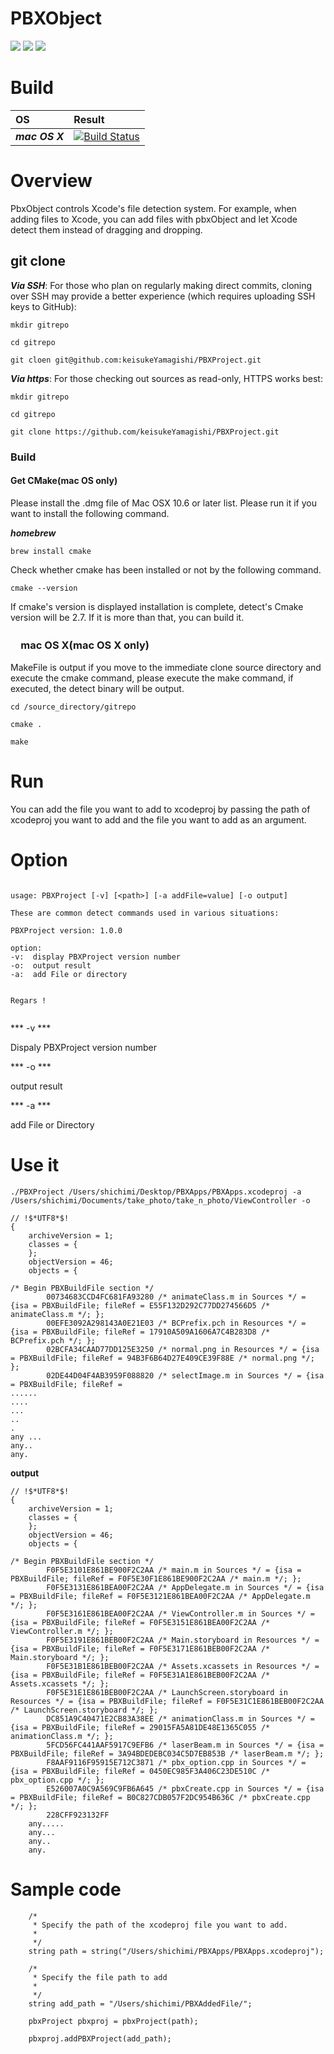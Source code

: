 # PBXObject

[![](https://img.shields.io/badge/Language-C%2B%2B-ff69b4.svg)](https://isocpp.org/)
[![](https://img.shields.io/badge/license-Apache-orange.svg)](https://github.com/keisukeYamagishi/PBXProject/blob/master/LICENSE)
[![](https://img.shields.io/badge/Twitter-O--Liker%20Error-blue.svg)](https://twitter.com/O_Linker_Error)

# Build
|OS		 |Result	   |
|:---------------|:----------------|
| ***mac OS X*** |[![Build Status](https://travis-ci.org/keisukeYamagishi/PBXProject.svg?branch=master)](https://travis-ci.org/keisukeYamagishi/PBXProject)|

# Overview

PbxObject controls Xcode's file detection system.
For example, when adding files to Xcode, you can add files with pbxObject and let Xcode detect them instead of dragging and dropping.

## git clone

***Via SSH***: For those who plan on regularly making direct commits, cloning over SSH may provide a better experience (which requires uploading SSH keys to GitHub):

```
mkdir gitrepo

cd gitrepo

git cloen git@github.com:keisukeYamagishi/PBXProject.git

```

***Via https***: For those checking out sources as read-only, HTTPS works best:

```
mkdir gitrepo

cd gitrepo

git clone https://github.com/keisukeYamagishi/PBXProject.git

```

### Build 

#### Get CMake(mac OS only)


Please install the .dmg file of Mac OSX 10.6 or later list. Please run it if you want to install the following command.

***homebrew***

```
brew install cmake
```

Check whether cmake has been installed or not by the following command.

```
cmake --version
```
If cmake's version is displayed installation is complete, detect's Cmake version will be 2.7. If it is more than that, you can build it.

### 　mac OS X(mac OS X only)

MakeFile is output if you move to the immediate clone source directory and execute the cmake command, please execute the make command, if executed, the detect binary will be output.

```
cd /source_directory/gitrepo

cmake .

make 

```
# Run 

You can add the file you want to add to xcodeproj by passing the path of xcodeproj you want to add and the file you want to add as an argument.

# Option

```

usage: PBXProject [-v] [<path>] [-a addFile=value] [-o output]

These are common detect commands used in various situations:

PBXProject version: 1.0.0

option: 
-v:  display PBXProject version number
-o:  output result
-a:  add File or directory


Regars !


```

*** -v *** 

Dispaly PBXProject version number

*** -o ***

output result

*** -a ***

add File or Directory

# Use it

```
./PBXProject /Users/shichimi/Desktop/PBXApps/PBXApps.xcodeproj -a  /Users/shichimi/Documents/take_photo/take_n_photo/ViewController -o 

// !$*UTF8*$!
{
	archiveVersion = 1;
	classes = {
	};
	objectVersion = 46;
	objects = {

/* Begin PBXBuildFile section */
		00734683CCD4FC681FA93280 /* animateClass.m in Sources */ = {isa = PBXBuildFile; fileRef = E55F132D292C77DD274566D5 /* animateClass.m */; };
		00EFE3092A298143A0E21E03 /* BCPrefix.pch in Resources */ = {isa = PBXBuildFile; fileRef = 17910A509A1606A7C4B283D8 /* BCPrefix.pch */; };
		02BCFA34CAAD77DD125E3250 /* normal.png in Resources */ = {isa = PBXBuildFile; fileRef = 94B3F6B64D27E409CE39F88E /* normal.png */; };
		02DE44D04F4AB3959F088820 /* selectImage.m in Sources */ = {isa = PBXBuildFile; fileRef = 
......
....
...
..
.
any ...
any..
any.

```

**output**
```
// !$*UTF8*$!
{
	archiveVersion = 1;
	classes = {
	};
	objectVersion = 46;
	objects = {

/* Begin PBXBuildFile section */
		F0F5E3101E861BE900F2C2AA /* main.m in Sources */ = {isa = PBXBuildFile; fileRef = F0F5E30F1E861BE900F2C2AA /* main.m */; };
		F0F5E3131E861BEA00F2C2AA /* AppDelegate.m in Sources */ = {isa = PBXBuildFile; fileRef = F0F5E3121E861BEA00F2C2AA /* AppDelegate.m */; };
		F0F5E3161E861BEA00F2C2AA /* ViewController.m in Sources */ = {isa = PBXBuildFile; fileRef = F0F5E3151E861BEA00F2C2AA /* ViewController.m */; };
		F0F5E3191E861BEB00F2C2AA /* Main.storyboard in Resources */ = {isa = PBXBuildFile; fileRef = F0F5E3171E861BEB00F2C2AA /* Main.storyboard */; };
		F0F5E31B1E861BEB00F2C2AA /* Assets.xcassets in Resources */ = {isa = PBXBuildFile; fileRef = F0F5E31A1E861BEB00F2C2AA /* Assets.xcassets */; };
		F0F5E31E1E861BEB00F2C2AA /* LaunchScreen.storyboard in Resources */ = {isa = PBXBuildFile; fileRef = F0F5E31C1E861BEB00F2C2AA /* LaunchScreen.storyboard */; };
		DC851A9C40471E2CB83A38EE /* animationClass.m in Sources */ = {isa = PBXBuildFile; fileRef = 29015FA5A81DE48E1365C055 /* animationClass.m */; };
		5FCD56FC441AAF5917C9EFB6 /* laserBeam.m in Sources */ = {isa = PBXBuildFile; fileRef = 3A94BDEDEBC034C5D7EB853B /* laserBeam.m */; };
		F8AAF9116F95915E712C3871 /* pbx_option.cpp in Sources */ = {isa = PBXBuildFile; fileRef = 0450EC985F3A406C23DE510C /* pbx_option.cpp */; };
		E526007A0C9A569C9FB6A645 /* pbxCreate.cpp in Sources */ = {isa = PBXBuildFile; fileRef = B0C827CDB057F2DC954B636C /* pbxCreate.cpp */; };
		228CFF923132FF
    any.....
    any...
    any..
    any.

```

# Sample code

```
    /*
     * Specify the path of the xcodeproj file you want to add.
     *
     */
    string path = string("/Users/shichimi/PBXApps/PBXApps.xcodeproj");
    
    /*
     * Specify the file path to add
     *
     */
    string add_path = "/Users/shichimi/PBXAddedFile/";
    
    pbxProject pbxproj = pbxProject(path);
    
    pbxproj.addPBXProject(add_path);

```


